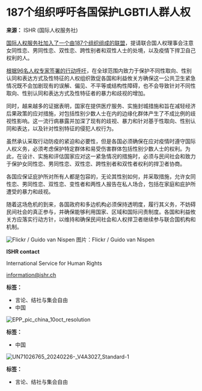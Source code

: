 # 187个组织呼吁各国保护LGBTI人群人权

**来源：** ISHR (国际人权服务社)

[国际人权服务社加入了一个由187个组织组成的联盟](https://www.ishr.ch/sites/default/files/article/files/joint_written_statement_-_lgbti_and_covid-19.pdf)，提请联合国人权理事会注意女同性恋、男同性恋、双性恋、跨性别者和双性人士的处境，以及疫情下捍卫自己权利的人。

[根据96名人权专家签署的行动呼吁](https://www.ishr.ch/sites/default/files/article/files/joint_written_statement_-_lgbti_and_covid-19.pdf)，在全球范围内致力于保护不同性取向、性别认同和表达方式及性特征的人权组织敦促各国和利益攸关方确保这一公共卫生紧急情况既不会加剧现有的误解、偏见、不平等或结构性障碍，也不会导致针对不同性取向、性别认同和表达方式及性特征者的暴力和歧视的增加。

同时，越来越多的证据表明，国家在提供医疗服务、实施封城措施和旨在减轻经济后果政策的应对措施，对包括性别少数人士在内的边缘化群体产生了不成比例的歧视性影响。这一流行病暴露并加深了现有的歧视、暴力和针对基于性取向、性别认同和表达，以及针对性别特征的侵犯人权行为。

虽然承认采取行动防疫的紧迫和必要性，但是各国必须确保在应对疫情时遵守国际人权义务，必须考虑保护特定群体和易受伤害群体包括性别少数人士的权利。为此，在设计、实施和评估国家应对这一紧急情况的措施时，必须与民间社会和致力于保护女同性恋、男同性恋、双性恋、跨性别者和双性者权利的捍卫者协商。

各国应保证庇护所对所有人都是包容的，无论其性别如何，并采取措施，允许女同性恋、男同性恋、双性恋、变性者和两性人报告在私人场合，包括在家庭和庇护所遭受的暴力和歧视。

随着这场危机的到来，各国政府和多边机构必须保持透明度，履行其义务，不妨碍民间社会的真正参与，并确保能够利用国家、区域和国际问责制度。各国和利益攸关方应落实行动方针，以维持和确保民间社会和人权捍卫者继续参与联合国机构和机制。

![Flickr / Guido van Nispen](https://ishr.ch/wp-content/uploads/2024/02/Ding-Jiaxi-and-Xu-Zhiyong-Copyright-Ai-Xiaoming.jpg)
图片：Flickr / Guido van Nispen

**ISHR contact**

International Service for Human Rights

[information@ishr.ch](mailto:information@ishr.ch)

**标签：**

-   言论、结社与集会自由
-   中国

![EPP_pic_china_10oct_resolution](https://ishr.ch/wp-content/uploads/2024/10/EPP_pic_china_10oct_resolution.jpg)

**标签：**

-   中国

![UN71026765_20240226-_V4A3027_Standard-1](https://ishr.ch/wp-content/uploads/2024/09/UN71026765_20240226-_V4A3027_Standard-1.jpg)

**标签：**

-   言论、结社与集会自由
